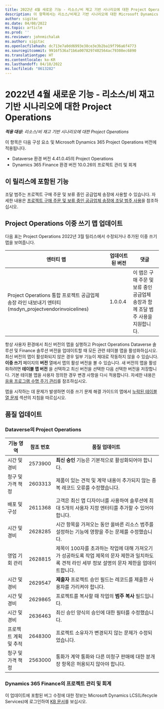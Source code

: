 ```yaml
---
title: 2022년 4월 새로운 기능 - 리소스/비 재고 기반 시나리오에 대한 Project Operations
description: 이 항목에서는 리소스/비재고 기반 시나리오에 대한 Microsoft Dynamics 365 Project Operations의 2022년 4월 릴리스에서 사용할 수 있는 품질 업데이트에 대한 정보를 제공합니다.
author: sigitac
ms.date: 04/08/2022
ms.topic: article
ms.prod: ''
ms.reviewer: johnmichalak
ms.author: sigitac
ms.openlocfilehash: dc713e7a0dd6993e38ce3e3b2ba19f796a6f4773
ms.sourcegitcommit: 9916f536a71b6a0078297402564ac79308ec6890
ms.translationtype: HT
ms.contentlocale: ko-KR
ms.lasthandoff: 04/18/2022
ms.locfileid: "8613282"
---
```

# <a name="whats-new-april-2022---project-operations-for-resourcenon-stocked-based-scenarios"></a>2022년 4월 새로운 기능 - 리소스/비 재고 기반 시나리오에 대한 Project Operations

_**적용 대상:** 리소스/비 재고 기반 시나리오에 대한 Project Operations_

이 항목은 다음 구성 요소 및 Microsoft Dynamics 365 Project Operations 버전에 적용됩니다.

- Dataverse 환경 버전 4.41.0.45의 Project Operations
- Dynamics 365 Finance 환경 버전 10.0.26의 프로젝트 관리 및 회계

## <a name="features-included-in-this-release"></a>이 릴리스에 포함된 기능

조달 범주는 프로젝트 구매 주문 및 보류 중인 공급업체 송장에 사용할 수 있습니다. 자세한 내용은 [프로젝트 구매 주문 및 보류 중인 공급업체 송장에 조달 범주 사용](configure-procurement-categories.md)을 참조하십시오.

## <a name="project-operations-dual-write-maps-updates"></a>Project Operations 이중 쓰기 맵 업데이트

다음 표는 Project Operations 2022년 3월 릴리스에서 수정되거나 추가된 이중 쓰기 맵을 보여줍니다.

| 엔터티 맵 | 업데이트된 버전 | 댓글 |
| -------------- | ------------------- | ------------|
| Project Operations 통합 프로젝트 공급업체 송장 라인 내보내기 엔터티(msdyn\_projectvendorinvoicelines) | 1.0.0.4 | 이 맵은 구매 주문 및 보류 중인 공급업체 송장과 함께 조달 범주 사용을 지원합니다. |

항상 사용자 환경에서 최신 버전의 맵을 실행하고 Project Operations Dataverse 솔루션 및 Finance 솔루션 버전을 업데이트할 때 모든 관련 테이블 맵을 활성화하십시오. 최신 버전의 맵이 활성화되지 않은 경우 일부 기능이 제대로 작동하지 않을 수 있습니다. **이중 쓰기** 페이지의 **버전** 열에서 맵의 활성 버전을 볼 수 있습니다. 새 버전의 맵을 활성화하려면 **테이블 맵 버전** 을 선택하고 최신 버전을 선택한 다음 선택한 버전을 저장합니다. 기본 테이블 맵을 사용자 정의한 경우 변경 사항을 다시 적용합니다. 자세한 내용은 [응용 프로그램 수명 주기 관리](/dynamics365/fin-ops-core/dev-itpro/data-entities/dual-write/app-lifecycle-management)를 참조하십시오.

맵을 시작하는 데 문제가 발생하면 이중 쓰기 문제 해결 가이드의 맵에서 [누락된 테이블 열 문제](/dynamics365/fin-ops-core/dev-itpro/data-entities/dual-write/dual-write-troubleshooting-finops-upgrades#missing-table-columns-issue-on-maps) 섹션의 지침을 따르십시오.

## <a name="quality-updates"></a>품질 업데이트

### <a name="project-operations-on-dataverse"></a>Dataverse의 Project Operations

| 기능 영역 | 참조 번호 | 품질 업데이트 |
| ------------ | ---------------- | -------------- |
| 시간 및 경비 | 2573900 | **최신 승인** 기능은 기본적으로 활성화되어야 합니다. |
| 청구 및 가격 책정 | 2603313 | 제품이 있는 견적 및 계약 내용이 추가되지 않는 중복 레코드 오류를 수정했습니다. |
| 배포 및 구성 | 2611368 | 고객은 최신 앱 디자이너를 사용하여 솔루션에 최대 5개의 사용자 지정 엔터티를 추가할 수 있어야 합니다. |
| 시간 및 경비 | 2628285 | 시간 항목을 가져오는 동안 올바른 리소스 범주를 설정하는 기능에 영향을 주는 문제를 수정했습니다. |
| 영업 기회 관리| 2628815 | 제목이 100자를 초과하는 작업에 대해 가져오기가 성공하도록 작업 제목의 문자 제한과 일치하도록 견적 라인 세부 정보 설명의 문자 제한을 업데이트합니다. |
| 시간 및 경비| 2629547 | **제출자** 프로젝트 승인 필드는 레코드를 제출한 사용자를 가리켜야 합니다. |
| 시간 및 경비| 2629865 | 프로젝트를 복사할 때 작업의 **범주 복사** 필드입니다. |
| 시간 및 경비| 2636463 | 최신 승인 양식의 승인에 대한 필터를 수정했습니다. |
| 프로젝트 계획 및 추적 | 2648300 | 프로젝트 소유자가 변경되지 않는 문제가 수정되었습니다. |
| 청구 및 가격 책정 | 2563000 | 통화가 계약 통화와 다른 미청구 판매에 대한 분개장 항목은 허용되지 않아야 합니다. |

### <a name="project-management-and-accounting-in-dynamics-365-finance"></a>Dynamics 365 Finance의 프로젝트 관리 및 회계

이 업데이트에 포함된 버그 수정에 대한 정보는 Microsoft Dynamics LCS(Lifecycle Services)에 로그인하여 [KB 문서](https://fix.lcs.dynamics.com/Issue/Details?bugId=662864)를 보십시오.
